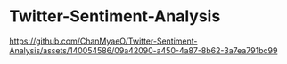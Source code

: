 # Twitter-Sentiment-Analysis

https://github.com/ChanMyaeO/Twitter-Sentiment-Analysis/assets/140054586/09a42090-a450-4a87-8b62-3a7ea791bc99
